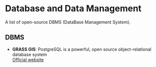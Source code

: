 # Database and Data Management

A list of open-source DBMS (DataBase Management System).

## DBMS

- **GRASS GIS**: PostgreSQL is a powerful, open source object-relational database system  
  [Official website](https://www.postgresql.org/)
